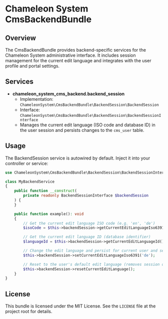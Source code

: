 Chameleon System CmsBackendBundle
======================================

Overview
--------
The CmsBackendBundle provides backend-specific services for the Chameleon System administrative interface.
It includes session management for the current edit language and integrates with the user profile and portal settings.

Services
--------
- **chameleon_system_cms_backend.backend_session**
  - Implementation: `ChameleonSystem\CmsBackendBundle\BackendSession\BackendSession`
  - Interface: `ChameleonSystem\CmsBackendBundle\BackendSession\BackendSessionInterface`
  - Manages the current edit language (ISO code and database ID) in the user session and persists changes to the `cms_user` table.

Usage
-----
The BackendSession service is autowired by default. Inject it into your controller or service:

```php
use ChameleonSystem\CmsBackendBundle\BackendSession\BackendSessionInterface;

class MyBackendService
{
    public function __construct(
        private readonly BackendSessionInterface $backendSession
    ) {
    }

    public function example(): void
    {
        // Get the current edit language ISO code (e.g. 'en', 'de')
        $isoCode = $this->backendSession->getCurrentEditLanguageIso6391();

        // Get the current edit language ID (database identifier)
        $languageId = $this->backendSession->getCurrentEditLanguageId();

        // Change the edit language and persist for current user and session
        $this->backendSession->setCurrentEditLanguageIso6391('de');

        // Reset to the user's default edit language (removes session override)
        $this->backendSession->resetCurrentEditLanguage();
    }
}
```

License
-------
This bundle is licensed under the MIT License. See the `LICENSE` file at the project root for details.